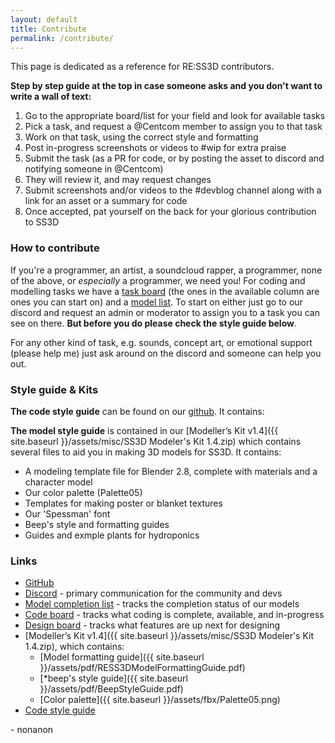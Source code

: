 ```yaml
---
layout: default
title: Contribute
permalink: /contribute/
---
```


This page is dedicated as a reference for RE:SS3D contributors.

**Step by step guide at the top in case someone asks and you don't want to write a wall of text:**

1. Go to the appropriate board/list for your field and look for available tasks
2. Pick a task, and request a @Centcom member to assign you to that task
3. Work on that task, using the correct style and formatting
4. Post in-progress screenshots or videos to #wip for extra praise
5. Submit the task (as a PR for code, or by posting the asset to discord and notifying someone in @Centcom)
6. They will review it, and may request changes
7. Submit screenshots and/or videos to the #devblog channel along with a link for an asset or a summary for code
8. Once accepted, pat yourself on the back for your glorious contribution to SS3D

### How to contribute

If you're a programmer, an artist, a soundcloud rapper, a programmer, none of the above, or *especially* a programmer, we need you!
For coding and modelling tasks we have a [task board](https://github.com/RE-SS3D/SS3D/projects/2) (the ones in the available column are ones you can start on) and a [model list](https://trello.com/b/ZVcDitv0/ss3d-model-list).
To start on either just go to our discord and request an admin or moderator to assign you to a task you can see on there.
**But before you do please check the style guide below**.

For any other kind of task, e.g. sounds, concept art, or emotional support (please help me) just ask around on the discord and someone
can help you out.

### Style guide & Kits

**The code style guide** can be found on our [github](https://github.com/RE-SS3D/SS3D/blob/develop/StyleGuides/C_SHARP.md). It contains:

**The model style guide** is contained in our [Modeller’s Kit v1.4]({{ site.baseurl }}/assets/misc/SS3D Modeler's Kit 1.4.zip) which contains several files to aid you in making 3D models for SS3D.
It contains:

- A modeling template file for Blender 2.8, complete with materials and a character model
- Our color palette (Palette05)
- Templates for making poster or blanket textures
- Our 'Spessman' font
- Beep's style and formatting guides
- Guides and exmple plants for hydroponics

### Links

- [GitHub](https://github.com/RE-SS3D/SS3D)
- [Discord](https://discord.gg/3ny9tdH) - primary communication for the community and devs
- [Model completion list](https://trello.com/b/ZVcDitv0/ss3d-model-list) - tracks the completion status of our models
- [Code board](https://github.com/RE-SS3D/SS3D/projects/2) - tracks what coding is complete, available, and in-progress
- [Design board](https://github.com/RE-SS3D/SS3D/projects/3) - tracks what features are up next for designing
- [Modeller’s Kit v1.4]({{ site.baseurl }}/assets/misc/SS3D Modeler's Kit 1.4.zip), which contains:
  - [Model formatting guide]({{ site.baseurl }}/assets/pdf/RESS3DModelFormattingGuide.pdf)
  - [*beep's style guide]({{ site.baseurl }}/assets/pdf/BeepStyleGuide.pdf)
  - [Color palette]({{ site.baseurl }}/assets/fbx/Palette05.png)
- [Code style guide](https://github.com/RE-SS3D/SS3D/blob/develop/StyleGuides/C_SHARP.md)

\- nonanon
